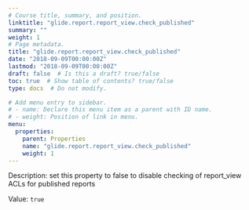 ```yaml
---
# Course title, summary, and position.
linktitle: "glide.report.report_view.check_published"
summary: ""
weight: 1
# Page metadata.
title: "glide.report.report_view.check_published"
date: "2018-09-09T00:00:00Z"
lastmod: "2018-09-09T00:00:00Z"
draft: false  # Is this a draft? true/false
toc: true  # Show table of contents? true/false
type: docs  # Do not modify.

# Add menu entry to sidebar.
# - name: Declare this menu item as a parent with ID name.
# - weight: Position of link in menu.
menu:
  properties:
    parent: Properties
    name: "glide.report.report_view.check_published"
    weight: 1
---
```


Description: set this property to false to disable checking of report_view ACLs for published reports


Value: `true`